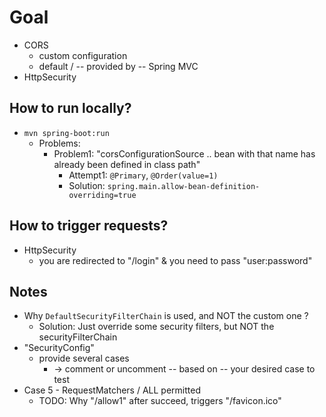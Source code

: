 # Goal
* CORS
  * custom configuration
  * default / -- provided by -- Spring MVC
* HttpSecurity

## How to run locally?
* `mvn spring-boot:run`
  * Problems:
    * Problem1: "corsConfigurationSource .. bean with that name has already been defined in class path"
      * Attempt1: `@Primary`, `@Order(value=1)`
      * Solution: `spring.main.allow-bean-definition-overriding=true`

## How to trigger requests?
* HttpSecurity
  * you are redirected to "/login" & you need to pass "user:password"

## Notes
* Why `DefaultSecurityFilterChain` is used, and NOT the custom one ?
  * Solution: Just override some security filters, but NOT the securityFilterChain
* "SecurityConfig"
  * provide several cases
    * -> comment or uncomment -- based on -- your desired case to test
* Case 5 - RequestMatchers / ALL permitted
  * TODO: Why "/allow1" after succeed, triggers "/favicon.ico"
  